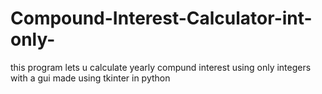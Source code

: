 # Compound-Interest-Calculator-int-only-
this program lets u calculate yearly compund interest using only integers with a gui made using tkinter in python
